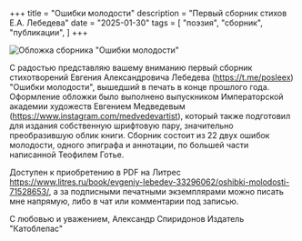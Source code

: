+++
title = "Ошибки молодости"
description = "Первый сборник стихов Е.А. Лебедева"
date = "2025-01-30"
tags = [
    "поэзия",
    "сборник",
    "публикации",
]
+++

![Обложка сборника "Ошибки молодости"](/images/collection/mistakes/mistakesCover.jpg)

С радостью представляю вашему вниманию первый сборник стихотворений Евгения Александровича Лебедева (https://t.me/posleex) "Ошибки молодости", вышедший в печать в конце прошлого года. Оформление обложки было выполнено выпускником Императорской академии художеств Евгением Медведевым (https://www.instagram.com/medvedevartist), который также подготовил для издания собственную шрифтовую пару, значительно преобразившую облик книги. Сборник состоит из 22 двух ошибок молодости, одного эпиграфа и аннотации, по большей части написанной Теофилем Готье.

Доступен к приобретению в PDF на Литрес https://www.litres.ru/book/evgeniy-lebedev-33296062/oshibki-molodosti-71528653/, а за подписными печатными экземплярами можно писать мне напрямую, либо в чат или комментарии под записью. 

С любовью и уважением,
Александр Спиридонов
Издатель "Катоблепас"